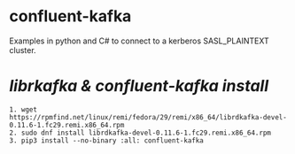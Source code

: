 # confluent-kafka
Examples in python and C# to connect to a kerberos SASL_PLAINTEXT cluster.

# ***librkafka & confluent-kafka install***
```
1. wget https://rpmfind.net/linux/remi/fedora/29/remi/x86_64/librdkafka-devel-0.11.6-1.fc29.remi.x86_64.rpm
2. sudo dnf install librdkafka-devel-0.11.6-1.fc29.remi.x86_64.rpm
3. pip3 install --no-binary :all: confluent-kafka
```
